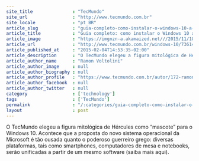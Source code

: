 ```yaml
---
site_title               : "TecMundo"
site_url                 : "http://www.tecmundo.com.br"
site_locale              : "pt_BR"
article_slug             : "guia-completo-como-instalar-o-windows-10-a-partir-de-um-pendrive-bootavel"
article_title            : "Guia completo: como instalar o Windows 10 a partir de um pendrive bootável"
article_image            : "https://imgnzn-a.akamaized.net///2015/11/18/18130357298310-t1200x480.jpg"
article_url              : "http://www.tecmundo.com.br/windows-10/73614-guia-completo-instalar-windows-10-partir-pendrive-bootavel.htm"
article_published_at     : "2015-02-04T14:53:35-02:00"
article_description      : "O TecMundo elegeu a figura mitológica de Hércules como “mascote” para o Windows 10. Acontece que a proposta do novo sistema operacional da Microsoft é tão ousada quanto o poderoso guerreiro grego: diversas plataformas, tais como smartphones, computadores de mesa e notebooks, serão unificadas a partir de um mesmo software (saiba mais aqui)."
article_author_name      : "Ramon Voltolini"
article_author_image     : null
article_author_biography : null
article_author_profile   : "https://www.tecmundo.com.br/autor/172-ramon-voltolini/"
article_author_facebook  : null
article_author_twitter   : null
category                 : ['technology']
tags                     : ['TecMundo']
permalink                : "/:categories/guia-completo-como-instalar-o-windows-10-a-partir-de-um-pendrive-bootavel/"
layout                   : post
---
```


O TecMundo elegeu a figura mitológica de Hércules como “mascote” para o Windows 10. Acontece que a proposta do novo sistema operacional da Microsoft é tão ousada quanto o poderoso guerreiro grego: diversas plataformas, tais como smartphones, computadores de mesa e notebooks, serão unificadas a partir de um mesmo software (saiba mais aqui).

